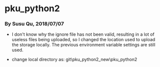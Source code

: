 # pku_python2
### By Susu Qu, 2018/07/07
- I don't know why the ignore file has not been valid, resulting in a lot of useless files being uploaded, so I changed the location used to upload the storage locally.
The previous environment variable settings are still used.

- change local directory as: git\pku_python2_new\pku_python2
